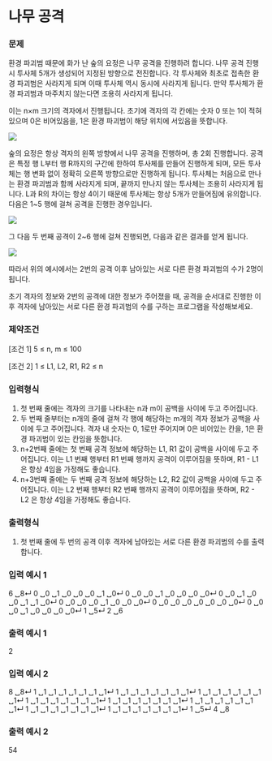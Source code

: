 # 나무 공격

### 문제
환경 파괴범 때문에 화가 난 숲의 요정은 나무 공격을 진행하려 합니다. 나무 공격 진행시 투사체 5개가 생성되어 지정된 방향으로 전진합니다. 각 투사체와 최초로 접촉한 환경 파괴범은 사라지게 되며 이때 투사체 역시 동시에 사라지게 됩니다. 만약 투사체가 환경 파괴범과 마주치지 않는다면 조용히 사라지게 됩니다.

이는 n×m 크기의 격자에서 진행됩니다. 초기에 격자의 각 칸에는 숫자 0 또는 1이 적혀있으며 0은 비어있음을, 1은 환경 파괴범이 해당 위치에 서있음을 뜻합니다.

![](https://dtucmjdudjcrv.cloudfront.net/engineerstory…07/117/f/f34debf9-a35e-40fd-a0d2-895498383509.png)

숲의 요정은 항상 격자의 왼쪽 방향에서 나무 공격을 진행하며, 총 2회 진행합니다. 공격은 특정 행 L부터 행 R까지의 구간에 한하여 투사체를 만들어 진행하게 되며, 모든 투사체는 행 변화 없이 정확히 오른쪽 방향으로만 진행하게 됩니다. 투사체는 처음으로 만나는 환경 파괴범과 함께 사라지게 되며, 끝까지 만나지 않는 투사체는 조용히 사라지게 됩니다. L과 R의 차이는 항상 4이기 때문에 투사체는 항상 5개가 만들어짐에 유의합니다. 다음은 1~5 행에 걸쳐 공격을 진행한 경우입니다.

![](https://dtucmjdudjcrv.cloudfront.net/engineerstory-editor/205/117/a/a578aa5e-ac92-403b-9c6f-087ac35e1e8a.gif)

그 다음 두 번째 공격이 2~6 행에 걸쳐 진행되면, 다음과 같은 결과를 얻게 됩니다.

![](https://dtucmjdudjcrv.cloudfront.net/engineerstory-editor/206/117/f/fde80929-e3c8-430c-a4a4-caa08b93b2a0.gif)

따라서 위의 예시에서는 2번의 공격 이후 남아있는 서로 다른 환경 파괴범의 수가 2명이 됩니다.

초기 격자의 정보와 2번의 공격에 대한 정보가 주어졌을 때, 공격을 순서대로 진행한 이후 격자에 남아있는 서로 다른 환경 파괴범의 수를 구하는 프로그램을 작성해보세요.

### 제약조건

[조건 1] 5 ≤ n, m ≤ 100

[조건 2] 1 ≤ L1, L2, R1, R2 ≤ n

### 입력형식
1. 첫 번째 줄에는 격자의 크기를 나타내는 n과 m이 공백을 사이에 두고 주어집니다.
2. 두 번째 줄부터는 n개의 줄에 걸쳐 각 행에 해당하는 m개의 격자 정보가 공백을 사이에 두고 주어집니다. 격자 내 숫자는 0, 1로만 주어지며 0은 비어있는 칸을, 1은 환경 파괴범이 있는 칸임을 뜻합니다.
3. n+2번째 줄에는 첫 번째 공격 정보에 해당하는 L1, R1 값이 공백을 사이에 두고 주어집니다. 이는 L1 번째 행부터 R1 번째 행까지 공격이 이루어짐을 뜻하며, R1 - L1 은 항상 4임을 가정해도 좋습니다.
4. n+3번째 줄에는 두 번째 공격 정보에 해당하는 L2, R2 값이 공백을 사이에 두고 주어집니다. 이는 L2 번째 행부터 R2 번째 행까지 공격이 이루어짐을 뜻하며, R2 - L2 은 항상 4임을 가정해도 좋습니다.

### 출력형식
1. 첫 번째 줄에 두 번의 공격 이후 격자에 남아있는 서로 다른 환경 파괴범의 수를 출력합니다.

### 입력 예시 1
6 ␣8↵
0 ␣0 ␣1 ␣0 ␣0 ␣0 ␣1 ␣0↵
0 ␣0 ␣0 ␣1 ␣0 ␣0 ␣0 ␣0↵
0 ␣0 ␣1 ␣0 ␣0 ␣1 ␣1 ␣0↵
0 ␣0 ␣0 ␣0 ␣1 ␣0 ␣0 ␣0↵
0 ␣0 ␣0 ␣0 ␣0 ␣0 ␣0 ␣0↵
0 ␣0 ␣0 ␣1 ␣0 ␣0 ␣0 ␣0↵
1 ␣5↵
2 ␣6

### 출력 예시 1
2

### 입력 예시 2
8 ␣8↵
1 ␣1 ␣1 ␣1 ␣1 ␣1 ␣1 ␣1↵
1 ␣1 ␣1 ␣1 ␣1 ␣1 ␣1 ␣1↵
1 ␣1 ␣1 ␣1 ␣1 ␣1 ␣1 ␣1↵
1 ␣1 ␣1 ␣1 ␣1 ␣1 ␣1 ␣1↵
1 ␣1 ␣1 ␣1 ␣1 ␣1 ␣1 ␣1↵
1 ␣1 ␣1 ␣1 ␣1 ␣1 ␣1 ␣1↵
1 ␣1 ␣1 ␣1 ␣1 ␣1 ␣1 ␣1↵
1 ␣1 ␣1 ␣1 ␣1 ␣1 ␣1 ␣1↵
1 ␣5↵
4 ␣8

### 출력 예시 2
54
